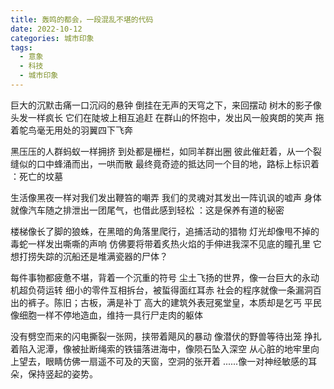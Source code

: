 ```yaml
---
title: 轰鸣的都会，一段混乱不堪的代码
date: 2022-10-12
categories: 城市印象
tags:
  - 意象
  - 科技
  - 城市印象
---
```


巨大的沉默击痛一口沉闷的悬钟
倒挂在无声的天穹之下，来回摆动<!--more-->
树木的影子像头发一样疯长
它们在陡坡上相互追赶
在群山的怀抱中，发出风一般爽朗的笑声
拖着鸵鸟毫无用处的羽翼四下飞奔

黑压压的人群蚂蚁一样拥挤
到处都是栅栏，如同羊群出圈
彼此催赶着，从一个裂缝似的口中蜂涌而出，一哄而散
最终竟奇迹的抵达同一个目的地，路标上标识着
：死亡的坟墓

生活像黑夜一样对我们发出鞭笞的嘲弄
我们的灵魂对其发出一阵讥讽的嘘声
身体就像汽车随之排泄出一团尾气，也借此感到轻松
：这是保养有道的秘密

楼梯像长了脚的狼蛛，在黑暗的角落里爬行，追捕活动的猎物
灯光却像甩不掉的毒蛇一样发出嘶嘶的声响
仿佛要将带着炙热火焰的手伸进我深不见底的瞳孔里
它想打捞失踪的沉船还是堆满瓷器的尸体？

每件事物都疲惫不堪，背着一个沉重的符号
尘土飞扬的世界，像一台巨大的永动机超负荷运转
细小的零件互相拆台，被蜇得面红耳赤
社会的程序就像一条漏洞百出的裤子。陈旧；古板，满是补丁
高大的建筑外表冠冕堂皇，本质却是乞丐
平民像细胞一样不停地造血，维持一具行尸走肉的躯体

没有劈空而来的闪电撕裂一张网，挟带着飓风的暴动
像潜伏的野兽等待出笼
挣扎着陷入泥潭，像被扯断绳索的铁锚落进海中，像陨石坠入深空
从心脏的地牢里向上望去，眼睛仿佛一扇遥不可及的天窗，空洞的张开着
......像一对神经敏感的耳朵，保持竖起的姿势。

